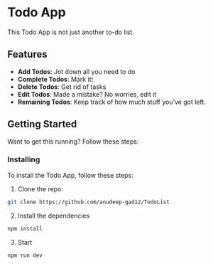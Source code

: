 # Todo App

This Todo App is not just another to-do list.

## Features

- **Add Todos**: Jot down all you need to do
- **Complete Todos**: Mark it!
- **Delete Todos**: Get rid of tasks
- **Edit Todos**: Made a mistake? No worries, edit it
- **Remaining Todos**: Keep track of how much stuff you’ve got left.

## Getting Started

Want to get this running? Follow these steps:

### Installing

To install the Todo App, follow these steps:

1. Clone the repo:

```bash
git clone https://github.com/anudeep-gad12/TodoList
```

2. Install the dependencies

```bash
npm install
```

3. Start

```bash
npm run dev

```
